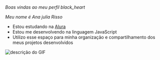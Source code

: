  *Boas vindas ao meu perfil black_heart*

_Meu nome é Ana julia Risso_

- Estou estudando na [Alura](https://www.alura.com.br)
- Estou me desenvolvendo na linguagem JavaScript
- Utilizo esse espaço para minha organização e compartilhamento dos meus projetos desenvolvidos

![descrição do GIF](https://media.tenor.com/UcH7HYOMsZ0AAAAi/steven-greet.gif)
